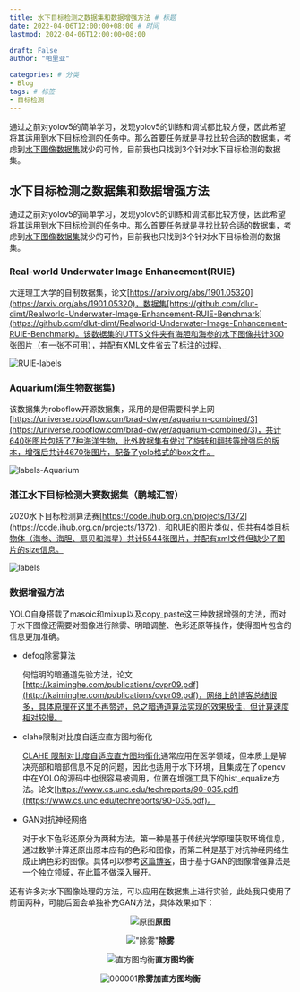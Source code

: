 ```yaml
---
title: 水下目标检测之数据集和数据增强方法 # 标题
date: 2022-04-06T12:00:00+08:00 # 时间
lastmod: 2022-04-06T12:00:00+08:00

draft: False
author: "帕里亚"

categories: # 分类
- Blog
tags: # 标签
- 目标检测
---
```


通过之前对yolov5的简单学习，发现yolov5的训练和调试都比较方便，因此希望将其运用到水下目标检测的任务中。那么首要任务就是寻找比较合适的数据集，考虑到[水下图像数据集](https://blog.csdn.net/qq_30387863/article/details/111934320)就少的可怜，目前我也只找到3个针对水下目标检测的数据集。

<!--more-->

## 水下目标检测之数据集和数据增强方法

通过之前对yolov5的简单学习，发现yolov5的训练和调试都比较方便，因此希望将其运用到水下目标检测的任务中。那么首要任务就是寻找比较合适的数据集，考虑到[水下图像数据集](https://blog.csdn.net/qq_30387863/article/details/111934320)就少的可怜，目前我也只找到3个针对水下目标检测的数据集。

### Real-world Underwater Image Enhancement(RUIE)

大连理工大学的自制数据集，论文[https://arxiv.org/abs/1901.05320](https://arxiv.org/abs/1901.05320)，数据集[https://github.com/dlut-dimt/Realworld-Underwater-Image-Enhancement-RUIE-Benchmark](https://github.com/dlut-dimt/Realworld-Underwater-Image-Enhancement-RUIE-Benchmark)。该数据集的UTTS文件夹有海胆和海参的水下图像共计300张图片（有一张不可用），并配有XML文件省去了标注的过程。

![RUIE-labels](https://img-blog.csdnimg.cn/973222e5bcb449f38a5e0aee26892822.png?x-oss-process=image/watermark,type_d3F5LXplbmhlaQ,shadow_50,text_Q1NETiBA5biV6YeM5Lqa,size_20,color_FFFFFF,t_70,g_se,x_16#pic_center)

### Aquarium(海生物数据集)

该数据集为roboflow开源数据集，采用的是但需要科学上网[https://universe.roboflow.com/brad-dwyer/aquarium-combined/3](https://universe.roboflow.com/brad-dwyer/aquarium-combined/3)，共计640张图片包括了7种海洋生物，此外数据集有做过了旋转和翻转等增强后的版本，增强后共计4670张图片，配备了yolo格式的box文件。

![labels-Aquarium](https://img-blog.csdnimg.cn/da0bc25ab9ae46e69e939ba809c14f41.png?x-oss-process=image/watermark,type_d3F5LXplbmhlaQ,shadow_50,text_Q1NETiBA5biV6YeM5Lqa,size_20,color_FFFFFF,t_70,g_se,x_16#pic_center)

### 湛江水下目标检测大赛数据集（鹏城汇智）

2020水下目标检测算法赛[https://code.ihub.org.cn/projects/1372](https://code.ihub.org.cn/projects/1372)，和RUIE的图片类似，但共有4类目标物体（海参、海胆、扇贝和海星）共计5544张图片，并配有xml文件但缺少了图片的size信息。

![labels](https://img-blog.csdnimg.cn/a6313e3c5a9b4d38bd08de4c90f0376e.png?x-oss-process=image/watermark,type_d3F5LXplbmhlaQ,shadow_50,text_Q1NETiBA5biV6YeM5Lqa,size_20,color_FFFFFF,t_70,g_se,x_16#pic_center)

### 数据增强方法

YOLO自身搭载了masoic和mixup以及copy_paste这三种数据增强的方法，而对于水下图像还需要对图像进行除雾、明暗调整、色彩还原等操作，使得图片包含的信息更加准确。

- defog除雾算法

  何恺明的暗通道先验方法，论文[http://kaiminghe.com/publications/cvpr09.pdf](http://kaiminghe.com/publications/cvpr09.pdf)，网络上的博客总结很多，具体原理在这里不再赘述，总之暗通道算法实现的效果极佳，但计算速度相对较慢。

- clahe限制对比度自适应直方图均衡化

  [CLAHE 限制对比度自适应直方图均衡化](https://cloud.tencent.com/developer/article/1667213)通常应用在医学领域，但本质上是解决亮部和暗部信息不足的问题，因此也适用于水下环境，且集成在了opencv中在YOLO的源码中也很容易被调用，位置在增强工具下的hist_equalize方法。论文[https://www.cs.unc.edu/techreports/90-035.pdf](https://www.cs.unc.edu/techreports/90-035.pdf)。

- GAN对抗神经网络

  对于水下色彩还原分为两种方法，第一种是基于传统光学原理获取环境信息，通过数学计算还原出原本应有的色彩和图像，而第二种是基于对抗神经网络生成正确色彩的图像。具体可以参考[这篇博客](https://blog.csdn.net/qq_36926037/article/details/109176816)，由于基于GAN的图像增强算法是一个独立领域，在此篇不做深入展开。

还有许多对水下图像处理的方法，可以应用在数据集上进行实验，此处我只使用了前面两种，可能后面会单独补充GAN方法，具体效果如下：

<center>

![原图](https://img-blog.csdnimg.cn/7aeb3f9d2a314c4090ef49c53bef860c.png)**原图**

!["除雾"](https://img-blog.csdnimg.cn/129763d7315e438486be36a5c26e8d13.png)**除雾**

![直方图均衡](https://img-blog.csdnimg.cn/a8ae8274b276419580f9ce75071d2995.png)**直方图均衡**

![000001](https://img-blog.csdnimg.cn/35eb49a438de4f508f6dbe56e5adf6b3.png)**除雾加直方图均衡**

<center/>
